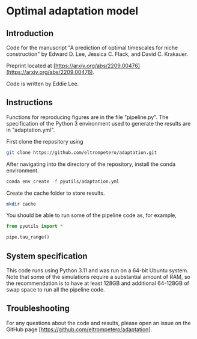 # Optimal adaptation model

## Introduction
Code for the manuscript "A prediction of optimal timescales for niche
construction" by Edward D. Lee, Jessica C.  Flack, and David C.  Krakauer. 

Preprint located at [https://arxiv.org/abs/2209.00476](https://arxiv.org/abs/2209.00476).

Code is written by Eddie Lee. 

## Instructions
Functions for reproducing figures are in the file "pipeline.py". The
specification of the Python 3 environment used to generate the results are in
"adaptation.yml".

First clone the repository using
```bash
git clone https://github.com/eltrompetero/adaptation.git
```

After navigating into the directory of the repository, install the conda environment.
```bash
conda env create -f pyutils/adaptation.yml
```

Create the cache folder to store results.
```bash
mkdir cache
```

You should be able to run some of the pipeline code as, for example,
```python
from pyutils import *

pipe.tau_range()
```

## System specification
This code runs using Python 3.11 and was run on a 64-bit Ubuntu system. Note
that some of the simulations require a substantial amount of RAM, so the
recommendation is to have at least 128GB and additional 64-128GB of swap space to
run all the pipeline code.

## Troubleshooting
For any questions about the code and results, please open an issue on the GitHub
page [https://github.com/eltrompetero/adaptation].
